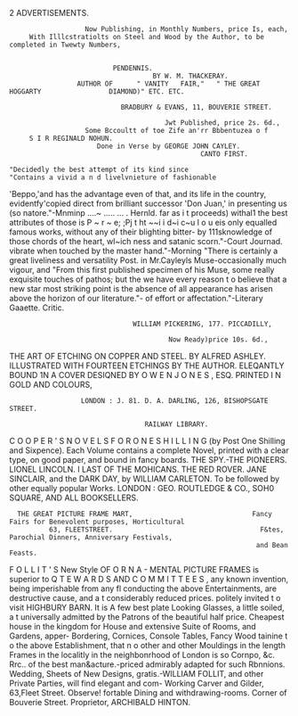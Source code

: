   2                                            ADVERTISEMENTS.


                       Now Publishing, in Monthly Numbers, price Is, each,
         With Illlcstratiolts on Steel and Wood by the Author, to be completed in Twewty Numbers,


                              PENDENNIS.
                                        BY W. M. THACKERAY.
                     AUTHOR OF      " VANITY   FAIR,"   " THE GREAT HOGGARTY                 DIAMOND)" ETC. ETC.

                                BRADBURY & EVANS, 11, BOUVERIE STREET.

                                           Jwt Published, price 2s. 6d.,
                       Some Bccoultt of toe Zife an'rr Bbbentuzea o f
         S I R REGINALD NOHUN.
                          Done in Verse by GEORGE JOHN CAYLEY.
                                                    CANTO FIRST.

    "Decidedly the best attempt of its kind since                    "Contains a vivid a n d livelvnieture of fashionable
  'Beppo,'and has the advantage even of that, and its             life in the country, evidentfy'copied direct from
 brilliant successor 'Don Juan,' in presenting us (so             natore."-Mnminp
                                                                  ....~      ..... ... . Hernld.
 far as i t proceeds) withal1 the best attributes of those              is P ~ r ~ e; ;Pj t ht ~~i i d~i c~u l o u eis only equalled
 famous works, without any of their blighting bitter-             by 111sknowledge of those chords of the heart, wl~ich
 ness and satanic scorn."-Court Journad.                          vibrate when touched by the master hand."-Morning
    "There is certainly a great liveliness and versatility        Post.
 in Mr.Cayleyls Muse-occasionally much vigour, and                   "From this first published specimen of his Muse,
 some really exquisite touches of pathos; but the                 we have every reason t o believe that a new star
 most striking point is the absence of all appearance             has arisen above the horizon of our literature."-
 of effort or affectation."-Literary   Gaaette.                   Critic.

                                   WILLIAM PICKERING, 177. PICCADILLY,

                                            Now Ready)price 10s. 6d.,
THE ART OF ETCHING ON COPPER AND STEEL.
                                      BY ALFRED ASHLEY.
            ILLUSTRATED WITH FOURTEEN ETCHINGS BY THE AUTHOR.
                                   ELEQANTLY BOUND      1N A      COVER DESIQNED BY
                                             O W E N J O N E S , ESQ.
                                        PRINTED I N GOLD AND COLOURS,

                      LONDON : J. 81. D. A. DARLING, 126, BISHOPSGATE STREET.

                                      RAILWAY LIBRARY.
C O O P E R ' S N O V E L S F O R O N E S H I L L I N G (by Post One Shilling and
     Sixpence). Each Volume contains a complete Novel, printed with a clear type, on good paper, and
bound in fancy boards.
            THE SPY.-THE PIONEERS.
            LIONEL LINCOLN.                                  I    LAST OF THE MOHICANS.
                                                                  THE RED ROVER.
                    JANE SINCLAIR, and the DARK DAY, by WILLIAM CARLETON.
                            To be followed by other equally popular Works.
          LONDON : GEO. ROUTLEDGE & CO., SOH0 SQUARE, AND ALL BOOKSELLERS.

      THE GREAT PICTURE FRAME MART,                              Fancy Fairs for Benevolent purposes, Horticultural
              63, FLEETSTREET.                                     F&tes, Parochial Dinners, Anniversary Festivals,
                                                                  and Bean Feasts.
F O L L I T ' S New Style OF O R N A -
        MENTAL PICTURE FRAMES is superior to                     Q T E W A R D S AND C O M M I T T E E S ,
any known invention, being imperishable from any                 fl      conducting the above Entertainments, are
destructive cause, and a t considerably reduced prices.          politely invited t o visit HIGHBURY BARN. It is
A few best plate Looking Glasses, a little soiled, a t           universally admitted by the Patrons of the beautiful
half price. Cheapest house in the kingdom for House              and extensive Suite of Rooms, and Gardens, apper-
Bordering, Cornices, Console Tables, Fancy Wood                  tainine t o the above Establishment, that n o other
and other Mouldings in the length Frames in the                  localitly in the neighbonrhood of London is so
Cornpo, &c. Rrc.. of the best man&acture.-priced                 admirably adapted for such Rbnnions. Wedding,
Sheets of New Designs, gratis.-WILLIAM FOLLIT,                   and other Private Parties, will find elegant and com-
Working Carver and Gilder, 63,Fleet Street. Observe!             fortable Dining and withdrawing-rooms.
Corner of Bouverie Street.                                                      Proprietor, ARCHIBALD HINTON.
